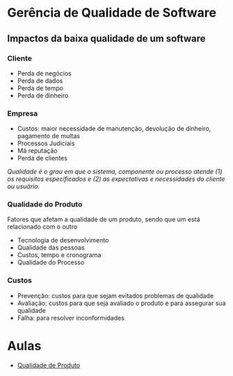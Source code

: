 # Gerência de Qualidade de Software

## Impactos da baixa qualidade de um software
### Cliente
* Perda de negócios
* Perda de dados
* Perda de tempo
* Perda de dinheiro

### Empresa
* Custos: maior necessidade de manutenção, devolução de dinheiro, pagamento de multas
* Processos Judiciais
* Má reputação
* Perda de clientes


*Qualidade é o grau em que o sistema, componente ou processo atende (1) os requisitos especificados e (2) as expectativas e necessidades do cliente ou usuário.*

### Qualidade do Produto
Fatores que afetam a qualidade de um produto, sendo que um está relacionado com o outro
* Tecnologia de desenvolvimento
* Qualidade das pessoas
* Custos, tempo e cronograma
* Qualidade do Processo

### Custos
* Prevenção: custos para que sejam evitados problemas de qualidade
* Avaliação: custos para que seja avaliado o produto e para assegurar sua qualidade
* Falha: para resolver inconformidades

# Aulas
- [Qualidade de Produto](univesp/qualidade.md)